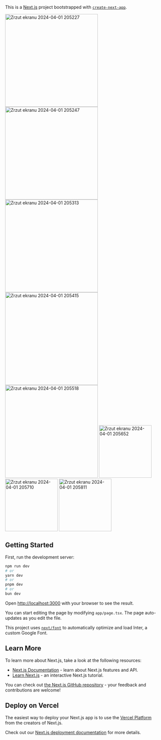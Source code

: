 This is a [Next.js](https://nextjs.org/) project bootstrapped with [`create-next-app`](https://github.com/vercel/next.js/tree/canary/packages/create-next-app).


<img width="300" alt="Zrzut ekranu 2024-04-01 205227" src="https://github.com/ajarek/next-14-ep-35-ania-restaurant/assets/61388692/c530cba2-4a0f-4e7a-be44-45d744393d00">
<img width="300" alt="Zrzut ekranu 2024-04-01 205247" src="https://github.com/ajarek/next-14-ep-35-ania-restaurant/assets/61388692/ce1f134a-cb25-4263-b794-260088d45143">
<img width="300" alt="Zrzut ekranu 2024-04-01 205313" src="https://github.com/ajarek/next-14-ep-35-ania-restaurant/assets/61388692/cc4abc7c-4a90-4cfa-83e0-d5ea6e78f6a3">
<img width="300" alt="Zrzut ekranu 2024-04-01 205415" src="https://github.com/ajarek/next-14-ep-35-ania-restaurant/assets/61388692/683c02b4-711e-4af3-9241-3f0dac2ccd94">
<img width="300" alt="Zrzut ekranu 2024-04-01 205518" src="https://github.com/ajarek/next-14-ep-35-ania-restaurant/assets/61388692/82f9689e-e5b7-46ea-aa33-5997f1f16d3d">

<img width="170" alt="Zrzut ekranu 2024-04-01 205652" src="https://github.com/ajarek/next-14-ep-35-ania-restaurant/assets/61388692/fd951eef-8ec4-4bf0-958c-b91023a5b2e6">
<img width="170" alt="Zrzut ekranu 2024-04-01 205710" src="https://github.com/ajarek/next-14-ep-35-ania-restaurant/assets/61388692/5f37af9a-0b83-4295-84e3-0c8f9eddee31">
<img width="170" alt="Zrzut ekranu 2024-04-01 205811" src="https://github.com/ajarek/next-14-ep-35-ania-restaurant/assets/61388692/c0368fda-c7f3-45d5-aa48-be3d38dab67c">


## Getting Started

First, run the development server:

```bash
npm run dev
# or
yarn dev
# or
pnpm dev
# or
bun dev
```

Open [http://localhost:3000](http://localhost:3000) with your browser to see the result.

You can start editing the page by modifying `app/page.tsx`. The page auto-updates as you edit the file.

This project uses [`next/font`](https://nextjs.org/docs/basic-features/font-optimization) to automatically optimize and load Inter, a custom Google Font.

## Learn More

To learn more about Next.js, take a look at the following resources:

- [Next.js Documentation](https://nextjs.org/docs) - learn about Next.js features and API.
- [Learn Next.js](https://nextjs.org/learn) - an interactive Next.js tutorial.

You can check out [the Next.js GitHub repository](https://github.com/vercel/next.js/) - your feedback and contributions are welcome!

## Deploy on Vercel

The easiest way to deploy your Next.js app is to use the [Vercel Platform](https://vercel.com/new?utm_medium=default-template&filter=next.js&utm_source=create-next-app&utm_campaign=create-next-app-readme) from the creators of Next.js.

Check out our [Next.js deployment documentation](https://nextjs.org/docs/deployment) for more details.
